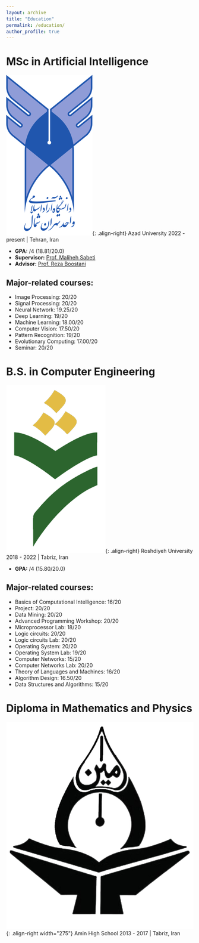 ```yaml
---
layout: archive
title: "Education"
permalink: /education/
author_profile: true
---
```



# MSc in Artificial Intelligence
![Tehranshomallogo](/images/Tehranshomallogo.png){: .align-right}
  Azad University
  2022 - present | Tehran, Iran
- **GPA:** /4 (18.81/20.0)
- **Supervisor:** [Prof. Maliheh Sabeti](https://scholar.google.com/citations?user=Qn_ik_gAAAAJ&hl=en&oi=sra)
- **Advisor:** [Prof. Reza Boostani](https://scholar.google.com/citations?user=h-E-Ce4AAAAJ&hl=en)


## Major-related courses:

- Image Processing: 20/20
- Signal Processing: 20/20
- Neural Network: 19.25/20
- Deep Learning: 19/20
- Machine Learning: 18.00/20
- Computer Vision: 17.50/20
- Pattern Recognition: 19/20
- Evolutionary Computing: 17.00/20
- Seminar: 20/20


# B.S. in Computer Engineering
![Roshdiyeh](/images/Roshdiyeh.png){: .align-right}
  Roshdiyeh University
  2018 - 2022 | Tabriz, Iran
- **GPA:** /4 (15.80/20.0)

## Major-related courses:

- Basics of Computational Intelligence: 16/20
- Project: 20/20
- Data Mining: 20/20
- Advanced Programming Workshop: 20/20
- Microprocessor Lab: 18/20
- Logic circuits: 20/20
- Logic circuits Lab: 20/20
- Operating System: 20/20
- Operating System Lab: 19/20
- Computer Networks: 15/20
- Computer Networks Lab: 20/20
- Theory of Languages and Machines: 16/20
- Algorithm Design: 16.50/20
- Data Structures and Algorithms: 15/20


# Diploma in Mathematics and Physics
![Amin-high-school](/images/Amin-High-School.png){: .align-right width="275"}
  Amin High School
  2013 - 2017 | Tabriz, Iran
